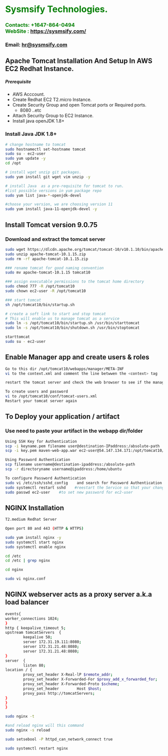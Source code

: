 #  **<span style="color:green">Sysmsify Technologies.</span>**
### **<span style="color:green">Contacts: +1647-864-0494<br> WebSite : <https://sysmsify.com/></span>**
### **Email: hr@sysmsify.com**

## Apache Tomcat Installation And Setup In AWS EC2 Redhat Instance.
##### Prerequisite
+ AWS Acccount.
+ Create Redhat EC2 T2.micro Instance.
+ Create Security Group and open Tomcat ports or Required ports.
   + 8080 ..etc
+ Attach Security Group to EC2 Instance.
+ Install java openJDK 1.8+

### Install Java JDK 1.8+ 

``` sh
# change hostname to tomcat
sudo hostnamectl set-hostname tomcat
sudo su - ec2-user
sudo yum update -y
cd /opt 

# install wget unzip git packages.
sudo yum install git wget vim unzip -y

# install Java  as a pre-requisite for tomcat to run.
#list possible versions in yum package repo
sudo yum list java-*-openjdk-devel

#choose your version, we are choosing version 11
sudo yum install java-11-openjdk-devel -y

```
## Install Tomcat version 9.0.75
### Download and extract the tomcat server
``` sh
sudo wget https://dlcdn.apache.org/tomcat/tomcat-10/v10.1.10/bin/apache-tomcat-10.1.15.zip
sudo unzip apache-tomcat-10.1.15.zip
sudo rm -rf apache-tomcat-10.1.15.zip

### rename tomcat for good naming convention
sudo mv apache-tomcat-10.1.15 tomcat10

### assign executable permissions to the tomcat home directory
sudo chmod 777 -R /opt/tomcat10
sudo chown ec2-user -R /opt/tomcat10

### start tomcat
sh /opt/tomcat10/bin/startup.sh

# create a soft link to start and stop tomcat
# This will enable us to manage tomcat as a service
sudo ln -s /opt/tomcat10/bin/startup.sh /usr/bin/starttomcat
sudo ln -s /opt/tomcat10/bin/shutdown.sh /usr/bin/stoptomcat

starttomcat
sudo su - ec2-user
```

## Enable Manager app and create users & roles
``` sh
Go to this dir /opt/tomcat10/webapps/manager/META-INF
vi to the context.xml and comment the line betwwen the <context> tag

restart the tomcat server and check the web browser to see if the manager app is enabled.

To create users and password
vi to /opt/tomcat10/conf/tomcat-users.xml
Restart your tomcat server again

```

## To Deploy your application  / artifact
### Use need to paste your artifact in the webapp dir/folder
``` sh
Using SSH Key for Authentication
scp -i keyname.pem filename user@destination-IPaddress:/absolute-path
scp -i key.pem maven-web-app.war ec2-user@54.147.134.171:/opt/tomcat10/webapps

Using Password Authentication
scp filename username@destination-ipaddress:/absolute-path
scp -r directoryname username@ipaddress:/home/ubuntu

To configure Password Authentication
sudo vi /etc/ssh/sshd_config    and search for Password Authentication and change to `Yes`
sudo systemctl restart sshd    #reestart the Service so that your changes will be active
sudo passwd ec2-user    #to set new password for ec2-user

```
## NGINX Installation
```sh
T2.medium Redhat Server

Open port 80 and 443 (HTTP & HTTPS)

sudo yum install nginx -y
sudo systemctl start nginx
sudo systemctl enable nginx

cd /etc
cd /etc | grep nginx

cd nginx

sudo vi nginx.conf
```
## NGINX webserver acts as a proxy server a.k.a load balancer
```sh
events{
worker_connections 1024;
}
http { keepalive_timeout 5;
upstream tomcatServers  {
        keepalive 50;
        server 172.31.19.111:8080;
        server 172.31.21.48:8080;
        server 172.31.21.48:8080;
}
server  {
        listen 80;
location / {
        proxy_set_header X-Real-lP $remote_addr;
        proxy_set_header X-Forwarded-For $proxy_add_x_forwarded_for;
        proxy_set_header X-Forwarded-Proto $scheme;
        proxy_set_header        Host $host;
        proxy_pass http://tomcatServers;
}       
}
}
```


```sh
sudo nginx -t

#and reload nginx will this command
sudo nginx -s reload

sudo setsebool -P httpd_can_network_connect true

sudo systemctl restart nginx

```
